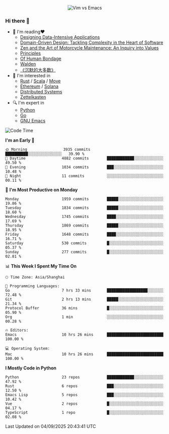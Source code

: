 <p align="center">
    <img src="https://gist.githubusercontent.com/coldnight/e696baffb094e71c96cb302118878eae/raw/40ea5053a6f66cc65f90f437e4173497da225958/banner.gif" alt="Vim vs Emacs" />
</p>

### Hi there 👋

- 📖 I'm reading❤️
    + [Designing Data-Intensive Applications](https://www.oreilly.com/library/view/designing-data-intensive-applications/9781491903063/)
    + [Domain-Driven Design: Tackling Complexity in the Heart of Software](https://www.dddcommunity.org/book/evans_2003/)
    + [Zen and the Art of Motorcycle Maintenance: An Inquiry into Values](https://en.wikipedia.org/wiki/Zen_and_the_Art_of_Motorcycle_Maintenance)
    + [Principles](https://www.principles.com/)
    + [Of Human Bondage](https://en.wikipedia.org/wiki/Of_Human_Bondage)
    + [Walden](https://en.wikipedia.org/wiki/Walden)
    + [《沉默的大多数》](https://en.wikipedia.org/wiki/Silent_majority)
- 🌱 I'm interested in
    + [Rust](https://www.rust-lang.org/) / [Scala](https://www.scala-lang.org/) / [Move](https://github.com/move-language/move/)
    + [Ethereum](https://ethereum.org/en/) / [Solana](https://solana.com/)
	+ [Distributed Systems](https://www.linuxzen.com/notes/topics/20200320174417_%E5%88%86%E5%B8%83%E5%BC%8F/)
	+ [Zettelkasten](https://www.linuxzen.com/notes/notes/20220120080920-slip_box/)
- 🔍 I'm expert in
    + [Python](https://www.python.org/)
    + [Go](https://go.dev/)
    + [GNU Emacs](https://www.gnu.org/software/emacs/)

<!--START_SECTION:waka-->
![Code Time](http://img.shields.io/badge/Code%20Time-3%2C428%20hrs%2017%20mins-blue)

**I'm an Early 🐤** 

```text
🌞 Morning                3935 commits        ██████████░░░░░░░░░░░░░░░   39.90 % 
🌆 Daytime                4882 commits        ████████████░░░░░░░░░░░░░   49.50 % 
🌃 Evening                1034 commits        ███░░░░░░░░░░░░░░░░░░░░░░   10.48 % 
🌙 Night                  11 commits          ░░░░░░░░░░░░░░░░░░░░░░░░░   00.11 % 
```
📅 **I'm Most Productive on Monday** 

```text
Monday                   1959 commits        █████░░░░░░░░░░░░░░░░░░░░   19.86 % 
Tuesday                  1834 commits        █████░░░░░░░░░░░░░░░░░░░░   18.60 % 
Wednesday                1745 commits        ████░░░░░░░░░░░░░░░░░░░░░   17.69 % 
Thursday                 1869 commits        █████░░░░░░░░░░░░░░░░░░░░   18.95 % 
Friday                   1648 commits        ████░░░░░░░░░░░░░░░░░░░░░   16.71 % 
Saturday                 530 commits         █░░░░░░░░░░░░░░░░░░░░░░░░   05.37 % 
Sunday                   277 commits         █░░░░░░░░░░░░░░░░░░░░░░░░   02.81 % 
```


📊 **This Week I Spent My Time On** 

```text
🕑︎ Time Zone: Asia/Shanghai

💬 Programming Languages: 
Go                       7 hrs 33 mins       ██████████████████░░░░░░░   72.48 % 
Git                      2 hrs 13 mins       █████░░░░░░░░░░░░░░░░░░░░   21.34 % 
Protocol Buffer          36 mins             █░░░░░░░░░░░░░░░░░░░░░░░░   05.90 % 
Org                      1 min               ░░░░░░░░░░░░░░░░░░░░░░░░░   00.28 % 

🔥 Editors: 
Emacs                    10 hrs 26 mins      █████████████████████████   100.00 % 

💻 Operating System: 
Mac                      10 hrs 26 mins      █████████████████████████   100.00 % 
```

**I Mostly Code in Python** 

```text
Python                   23 repos            ████████████░░░░░░░░░░░░░   47.92 % 
Rust                     6 repos             ███░░░░░░░░░░░░░░░░░░░░░░   12.50 % 
Emacs Lisp               5 repos             ███░░░░░░░░░░░░░░░░░░░░░░   10.42 % 
Vue                      2 repos             █░░░░░░░░░░░░░░░░░░░░░░░░   04.17 % 
TypeScript               1 repo              █░░░░░░░░░░░░░░░░░░░░░░░░   02.08 % 
```




 Last Updated on 04/09/2025 20:43:41 UTC
<!--END_SECTION:waka-->
